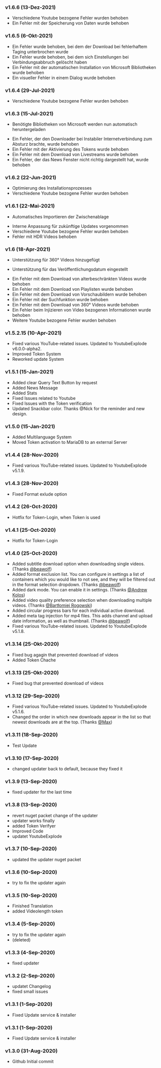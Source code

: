 ﻿### v1.6.6 (13-Dez-2021)
* Verschiedene Youtube bezogene Fehler wurden behoben
* Ein Fehler mit der Speicherung von Daten wurde behoben

### v1.6.5 (6-Okt-2021)
* Ein Fehler wurde behoben, bei dem der Download bei fehlerhaftem Taging unterbrochen wurde
* Ein Fehler wurde behoben, bei dem sich Einstellungen bei Verbindungsabbruch gelöscht haben
* Ein Fehler mit der automatischen Installation von Microsoft Bibliotheken wurde behoben
* Ein visueller Fehler in einem Dialog wurde behoben

### v1.6.4 (29-Jul-2021)
* Verschiedene Youtube bezogene Fehler wurden behoben

### v1.6.3 (15-Jul-2021)
+ Benötigte Bibliotheken von Microsoft werden nun automatisch heruntergeladen

* Ein Fehler, der den Downloader bei Instabiler Internetverbindung zum Absturz brachte, wurde behoben
* Ein Fehler mit der Aktivierung des Tokens wurde behoben
* Ein Fehler mit dem Download von Livestreams wurde behoben
* Ein Fehler, der das News Fenster nicht richtig dargestellt hat, wurde behoben

### v1.6.2 (22-Jun-2021)
* Optimierung des Installationsprozesses
* Verschiedene Youtube bezogene Fehler wurden behoben

### v1.6.1 (22-Mai-2021)
+ Automatisches Importieren der Zwischenablage
* Interne Anpassung für zukünftige Updates vorgenommen
* Verschiedene Youtube bezogene Fehler wurden behoben
* Fehler mit HDR Videos behoben

### v1.6 (18-Apr-2021)
+ Unterstützung für 360° Videos hinzugefügt
- Unterstützung für das Veröffentlichungsdatum eingestellt
* Ein Fehler mit dem Download von alterbeschränkten Videos wurde behoben
* Ein Fehler mit dem Download von Playlisten wurde behoben
* Ein Fehler mit dem Download von Vorschaubildern wurde behoben
* Ein Fehler mit der Suchfunktion wurde behoben
* Ein Fehler mit dem Download von 360° Videos wurde behoben
* Ein Fehler beim Injizieren von Video bezogenen Informationen wurde behoben
* Weitere Youtube bezogene Fehler wurden behoben

### v1.5.2.15 (10-Apr-2021)
- Fixed various YouTube-related issues. Updated to YoutubeExplode v6.0.0-alpha2.
- Improved Token System
- Reworked update System

### v1.5.1 (15-Jan-2021)
- Added clear Query Text Button by request
- Added News Message
- Added Stats
- Fixed Issues related to Youtube
- Fixed Issues with the Token verification
- Updated Snackbar color. Thanks @Nick for the reminder and new design.

### v1.5.0 (15-Jan-2021)
- Added Multilanguage System
- Moved Token activation to MariaDB to an external Server

### v1.4.4 (28-Nov-2020)
- Fixed various YouTube-related issues. Updated to YoutubeExplode v5.1.9.

### v1.4.3 (28-Nov-2020)
- Fixed Format exlude option

### v1.4.2 (26-Oct-2020)
- Hotfix for Token-Login, when Token is used

### v1.4.1 (25-Oct-2020)
- Hotfix for Token-Login

### v1.4.0 (25-Oct-2020)

- Added subtitle download option when downloading single videos. (Thanks [@beawolf](https://github.com/beawolf))
- Added format exclusion list. You can configure in settings a list of containers which you would like to not see, and they will be filtered out in the format selection dropdown. (Thanks [@beawolf](https://github.com/beawolf))
- Added dark mode. You can enable it in settings. (Thanks [@Andrew Kolos](https://github.com/andrewkolos))
- Added video quality preference selection when downloading multiple videos. (Thanks [@Bartłomiej Rogowski](https://github.com/brogowski))
- Added circular progress bars for each individual active download.
- Added meta tag injection for mp4 files. This adds channel and upload date information, as well as thumbnail. (Thanks [@beawolf](https://github.com/beawolf))
- Fixed various YouTube-related issues. Updated to YoutubeExplode v5.1.8.

### v1.3.14 (25-Okt-2020)

- Fixed bug agagin that prevented download of videos
- Added Token Chache

### v1.3.13 (25-Okt-2020)

- Fixed bug that prevented download of videos

### v1.3.12 (29-Sep-2020)

- Fixed various YouTube-related issues. Updated to YoutubeExplode v5.1.6.
- Changed the order in which new downloads appear in the list so that newest downloads are at the top. (Thanks [@Max](https://github.com/badijm))


### v1.3.11 (18-Sep-2020)

- Test Update


### v1.3.10 (17-Sep-2020)

- changed updater back to default, because they fixed it

### v1.3.9 (13-Sep-2020)

- fixed updater for the last time

### v1.3.8 (13-Sep-2020)

- revert nuget packet change of the updater
- updater works finally
- added Token Verifyer
- Improved Code
- updatet YoutubeExplode

### v1.3.7 (10-Sep-2020)

- updated the updater nuget packet

### v1.3.6 (10-Sep-2020)

- try to fix the updater again

### v1.3.5 (10-Sep-2020)

- Finished Translation
- added Videolength token

### v1.3.4 (5-Sep-2020)

- try to fix the updater again
- (deleted)

### v1.3.3 (4-Sep-2020)

- fixed updater

### v1.3.2 (2-Sep-2020)

- updatet Changelog
- fixed small issues

### v1.3.1 (1-Sep-2020)

- Fixed Update service & installer

### v1.3.1 (1-Sep-2020)

- Fixed Update service & installer

### v1.3.0 (31-Aug-2020)

- Github Initial commit
